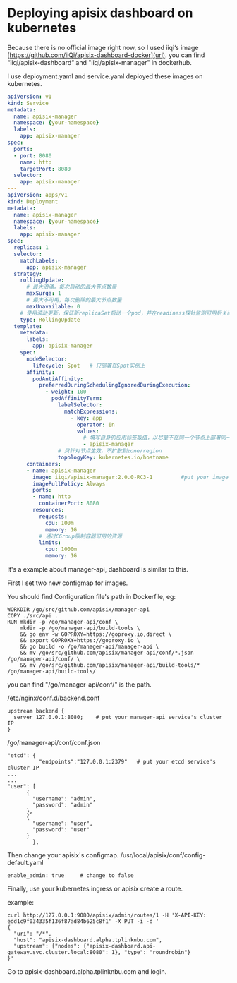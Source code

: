 # Deploying apisix dashboard on kubernetes

Because there is no official image right now, so I used iiqi‘s image [https://github.com/iiQi/apisix-dashboard-docker](url).
you can find “iiqi/apisix-dashboard“ and "iiqi/apisix-manager" in dockerhub.

I use deployment.yaml and service.yaml  deployed these images on kubernetes.
```yaml
apiVersion: v1
kind: Service
metadata:
  name: apisix-manager
  namespace: {your-namespace}
  labels:
    app: apisix-manager
spec:
  ports:
  - port: 8080
    name: http
    targetPort: 8080
  selector:
    app: apisix-manager
---
apiVersion: apps/v1
kind: Deployment
metadata:
  name: apisix-manager
  namespace: {your-namespace}
  labels:
    app: apisix-manager
spec:
  replicas: 1
  selector:
    matchLabels:
      app: apisix-manager
  strategy:
    rollingUpdate:
      # 最大浪涌，每次启动的最大节点数量
      maxSurge: 1
      # 最大不可用，每次删除的最大节点数量
      maxUnavailable: 0
    # 使用滚动更新，保证新replicaSet启动一个pod，并在readiness探针监测可用后关闭一个旧replicaSet中的pod
    type: RollingUpdate
  template:
    metadata:
      labels:
        app: apisix-manager
    spec:
      nodeSelector:
        lifecycle: Spot   # 只部署在Spot实例上
      affinity:
        podAntiAffinity:
          preferredDuringSchedulingIgnoredDuringExecution:
            - weight: 100
              podAffinityTerm:
                labelSelector:
                  matchExpressions:
                    - key: app
                      operator: In
                      values:
                        # 填写自身的应用标签取值，以尽量不在同一个节点上部署同一服务的pod
                        - apisix-manager
                # 只针对节点生效，不扩散到zone/region
                topologyKey: kubernetes.io/hostname
      containers:
      - name: apisix-manager
        image: iiqi/apisix-manager:2.0.0-RC3-1         #put your image
        imagePullPolicy: Always
        ports:
        - name: http
          containerPort: 8080
        resources:
          requests:
            cpu: 100m
            memory: 1G
          # 通过CGroup限制容器可用的资源
          limits:
            cpu: 1000m
            memory: 1G

```
It's a example about manager-api, dashboard is similar to this.

First I set two new configmap for images.

You should find Configuration file's path in Dockerfile, eg:
```
WORKDIR /go/src/github.com/apisix/manager-api
COPY ./src/api .
RUN mkdir -p /go/manager-api/conf \
    mkdir -p /go/manager-api/build-tools \
    && go env -w GOPROXY=https://goproxy.io,direct \
    && export GOPROXY=https://goproxy.io \
    && go build -o /go/manager-api/manager-api \
    && mv /go/src/github.com/apisix/manager-api/conf/*.json /go/manager-api/conf/ \
    && mv /go/src/github.com/apisix/manager-api/build-tools/* /go/manager-api/build-tools/
```
you can find "/go/manager-api/conf/" is the path.

/etc/nginx/conf.d/backend.conf 
```
upstream backend {
  server 127.0.0.1:8080;    # put your manager-api service's cluster IP
}
```
/go/manager-api/conf/conf.json
```
"etcd": {
          "endpoints":"127.0.0.1:2379"   # put your etcd service's cluster IP
...
...
"user": [
      {
        "username": "admin",
        "password": "admin"
      },
      {
        "username": "user",
        "password": "user"
      }
        },
```
Then change your apisix's configmap.
/usr/local/apisix/conf/config-default.yaml
```
enable_admin: true     # change to false
```
Finally, use your kubernetes ingress or apisix create a route.

example:
```
curl http://127.0.0.1:9080/apisix/admin/routes/1 -H 'X-API-KEY: edd1c9f034335f136f87ad84b625c8f1' -X PUT -i -d '
{
  "uri": "/*",
  "host": "apisix-dashboard.alpha.tplinknbu.com",
  "upstream": {"nodes": {"apisix-dashboard.api-gateway.svc.cluster.local:8080": 1}, "type": "roundrobin"}
}'
```
Go to apisix-dashboard.alpha.tplinknbu.com and login.


